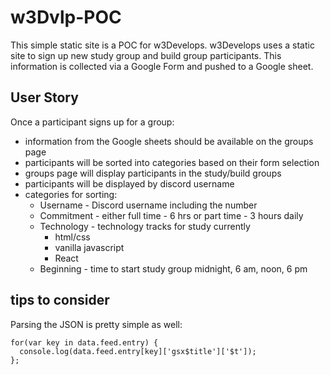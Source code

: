 # w3Dvlp-POC

This simple static site is a POC for w3Develops.
w3Develops uses a static site to sign up new study group and build group participants.
This information is collected via a Google Form and pushed to a Google sheet.

## User Story
Once a participant signs up for a group:
- information from the Google sheets should be available on the groups page
- participants will be sorted into categories based on their form selection
- groups page will display participants in the study/build groups
- participants will be displayed by discord username
- categories for sorting:
  - Username - Discord username including the number
  - Commitment - either full time - 6 hrs or part time - 3 hours daily
  - Technology - technology tracks for study currently 
    - html/css
    - vanilla javascript
    - React
  - Beginning - time to start study group midnight, 6 am, noon, 6 pm

## tips to consider
Parsing the JSON is pretty simple as well:
```
for(var key in data.feed.entry) {
  console.log(data.feed.entry[key]['gsx$title']['$t']);
};
```